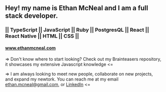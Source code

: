 ## Hey! my name is Ethan McNeal and I am a full stack developer.

### || TypeScript || JavaScript || Ruby || PostgresQL || React || React Native || HTML || CSS || 

#### www.ethanmcneal.com 
=> Don't know where to start looking? Check out my Brainteasers repository, it showcases my extensive Javascript knowledge <=  

=> I am always looking to meet new people, collaborate on new projects, and expand my newtork. You can reach me at my email ethan.mcneal@gmail.com, or [LinkedIn](https://www.linkedin.com/in/ethanmcneal/) <=

<!--
**ethanmcneal/ethanmcneal** is a ✨ _special_ ✨ repository because its `README.md` (this file) appears on your GitHub profile.

Here are some ideas to get you started:

- 🔭 I’m currently working on ...
- 🌱 I’m currently learning ...
- 👯 I’m looking to collaborate on ...
- 🤔 I’m looking for help with ...
- 💬 Ask me about ...
- 📫 How to reach me: ...
- 😄 Pronouns: ...
- ⚡ Fun fact: ...
-->
